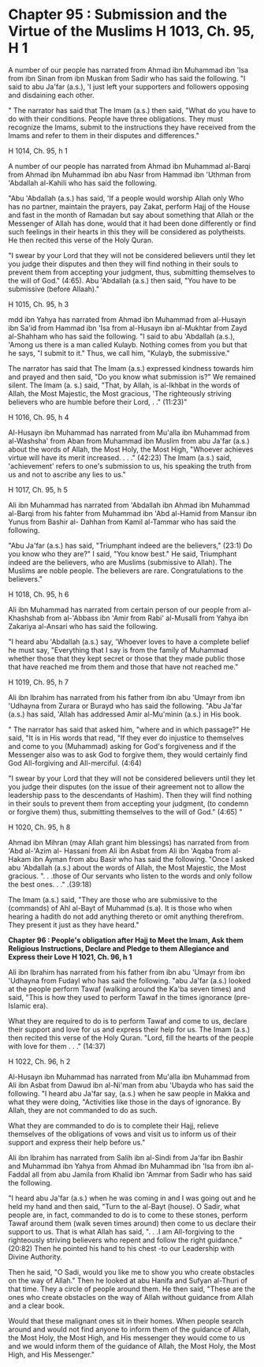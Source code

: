 Chapter 95 : Submission and the Virtue of the Muslims H 1013, Ch. 95, H 1
=========================================================================

A number of our people has narrated from Ahmad ibn Muhammad ibn 'Isa
from ibn Sinan from ibn Muskan from Sadir who has said the following. "I
said to abu Ja'far (a.s.), 'I just left your supporters and followers
opposing and disdaining each other.

" The narrator has said that The Imam (a.s.) then said, "What do you
have to do with their conditions. People have three obligations. They
must recognize the Imams, submit to the instructions they have received
from the Imams and refer to them in their disputes and differences."

H 1014, Ch. 95, h 1

A number of our people has narrated from Ahmad ibn Muhammad al-Barqi
from Ahmad ibn Muhammad ibn abu Nasr from Hammad ibn 'Uthman from
'Abdallah al-Kahili who has said the following.

"Abu 'Abdallah (a.s.) has said, 'If a people would worship Allah only
Who has no partner, maintain the prayers, pay Zakat, perform Hajj of the
House and fast in the month of Ramadan but say about something that
Allah or the Messenger of Allah has done, would that it had been done
differently or find such feelings in their hearts in this they will be
considered as polytheists. He then recited this verse of the Holy
Quran.

"I swear by your Lord that they will not be considered believers until
they let you judge their disputes and then they will find nothing in
their souls to prevent them from accepting your judgment, thus,
submitting themselves to the will of God." (4:65). Abu 'Abdallah (a.s.)
then said, "You have to be submissive (before Allaah)."

H 1015, Ch. 95, h 3

mdd ibn Yahya has narrated from Ahmad ibn Muhammad from al-Husayn ibn
Sa'id from Hammad ibn 'Isa from al-Husayn ibn al-Mukhtar from Zayd
al-Shahham who has said the following. "I said to abu 'Abdallah (a.s.),
'Among us there is a man called Kulayb. Nothing comes from you but that
he says, "I submit to it." Thus, we call him, "Kulayb, the
submissive."

The narrator has said that The Imam (a.s.) expressed kindness towards
him and prayed and then said, "Do you know what submission is?" We
remained silent. The Imam (a. s.) said, "That, by Allah, is al-Ikhbat in
the words of Allah, the Most Majestic, the Most gracious, 'The
righteously striving believers who are humble before their Lord, . ."
(11:23)"

H 1016, Ch. 95, h 4

Al-Husayn ibn Muhammad has narrated from Mu'alla ibn Muhammad from
al-Washsha' from Aban from Muhammad ibn Muslim from abu Ja'far (a.s.)
about the words of Allah, the Most Holy, the Most High, "Whoever
achieves virtue will have its merit increased. . . ." (42:23) The Imam
(a.s.) said, 'achievement' refers to one's submission to us, his
speaking the truth from us and not to ascribe any lies to us."

H 1017, Ch. 95, h 5

Ali ibn Muhammad has narrated from 'Abdallah ibn Ahmad ibn Muhammad
al-Barqi from his fahter from Muhammad ibn 'Abd al-Hamid from Mansur ibn
Yunus from Bashir al- Dahhan from Kamil al-Tammar who has said the
following.

"Abu Ja'far (a.s.) has said, "Triumphant indeed are the believers,"
(23:1) Do you know who they are?" I said, "You know best." He said,
Triumphant indeed are the believers, who are Muslims (submissive to
Allah). The Muslims are noble people. The believers are rare.
Congratulations to the believers."

H 1018, Ch. 95, h 6

Ali ibn Muhammad has narrated from certain person of our people from
al-Khashshab from al-'Abbass ibn 'Amir from Rabi' al-Musalli from Yahya
ibn Zakariya al-Ansari who has said the following.

"I heard abu 'Abdallah (a.s.) say, 'Whoever loves to have a complete
belief he must say, "Everything that I say is from the family of
Muhammad whether those that they kept secret or those that they made
public those that have reached me from them and those that have not
reached me."

H 1019, Ch. 95, h 7

Ali ibn Ibrahim has narrated from his father from ibn abu 'Umayr from
ibn 'Udhayna from Zurara or Burayd who has said the following. "Abu
Ja'far (a.s.) has said, 'Allah has addressed Amir al-Mu'minin (a.s.) in
His book.

" The narrator has said that asked him, "where and in which passage?"
He said, "It is in His words that read, "If they ever do injustice to
themselves and come to you (Muhammad) asking for God's forgiveness and
if the Messenger also was to ask God to forgive them, they would
certainly find God All-forgiving and All-merciful. (4:64)

"I swear by your Lord that they will not be considered believers until
they let you judge their disputes (on the issue of their agreement not
to allow the leadership pass to the descendants of Hashim). Then they
will find nothing in their souls to prevent them from accepting your
judgment, (to condemn or forgive them) thus, submitting themselves to
the will of God." (4:65) "

H 1020, Ch. 95, h 8

Ahmad ibn Mihran (may Allah grant him blessings) has narrated from from
'Abd al-'Azim al- Hassani from Ali ibn Asbat from Ali ibn 'Aqaba from
al-Hakam ibn Ayman from abu Basir who has said the following. "Once I
asked abu 'Abdallah (a.s.) about the words of Allah, the Most Majestic,
the Most gracious. ". . .those of Our servants who listen to the words
and only follow the best ones. . ." .(39:18)

The Imam (a.s.) said, "They are those who are submissive to the
(commands) of Ahl al-Bayt of Muhammad (s.a). It is those who when
hearing a hadith do not add anything thereto or omit anything therefrom.
They present it just as they have heard."


**Chapter 96 : People's obligation after Hajj to Meet the Imam, Ask
them Religious Instructions, Declare and Pledge to them Allegiance and
Express their Love H 1021, Ch. 96, h 1**

Ali ibn Ibrahim has narrated from his father from ibn abu 'Umayr from
ibn 'Udhayna from Fudayl who has said the following. "abu Ja'far (a.s.)
looked at the people perform Tawaf (walking around the Ka'ba seven
times) and said, "This is how they used to perform Tawaf in the times
ignorance (pre-Islamic era).

What they are required to do is to perform Tawaf and come to us,
declare their support and love for us and express their help for us. The
Imam (a.s.) then recited this verse of the Holy Quran. "Lord, fill the
hearts of the people with love for them . . ." (14:37)

H 1022, Ch. 96, h 2

Al-Husayn ibn Muhammad has narrated from Mu'alla ibn Muhammad from Ali
ibn Asbat from Dawud ibn al-Ni'man from abu 'Ubayda who has said the
following. "I heard abu Ja'far say, (a.s.) when he saw people in Makka
and what they were doing, "Activities like those in the days of
ignorance. By Allah, they are not commanded to do as such.

What they are commanded to do is to complete their Hajj, relieve
themselves of the obligations of vows and visit us to inform us of their
support and express their help before us."

Ali ibn Ibrahim has narrated from Salih ibn al-Sindi from Ja'far ibn
Bashir and Muhammad ibn Yahya from Ahmad ibn Muhammad ibn 'Isa from ibn
al-Faddal all from abu Jamila from Khalid ibn 'Ammar from Sadir who has
said the following.

"I heard abu Ja'far (a.s.) when he was coming in and I was going out
and he held my hand and then said, "Turn to the al-Bayt (house). O
Sadir, what people are, in fact, commanded to do is to come to these
stones, perform Tawaf around them (walk seven times around) then come to
us declare their support to us. That is what Allah has said, ". . .I am
All-forgiving to the righteously striving believers who repent and
follow the right guidance." (20:82) Then he pointed his hand to his
chest -to our Leadership with Divine Authority.

Then he said, "O Sadi, would you like me to show you who create
obstacles on the way of Allah." Then he looked at abu Hanifa and Sufyan
al-Thuri of that time. They a circle of people around them. He then
said, "These are the ones who create obstacles on the way of Allah
without guidance from Allah and a clear book.

Would that these malignant ones sit in their homes. When people search
around and would not find anyone to inform them of the guidance of
Allah, the Most Holy, the Most High, and His messenger they would come
to us and we would inform them of the guidance of Allah, the Most Holy,
the Most High, and His Messenger."


